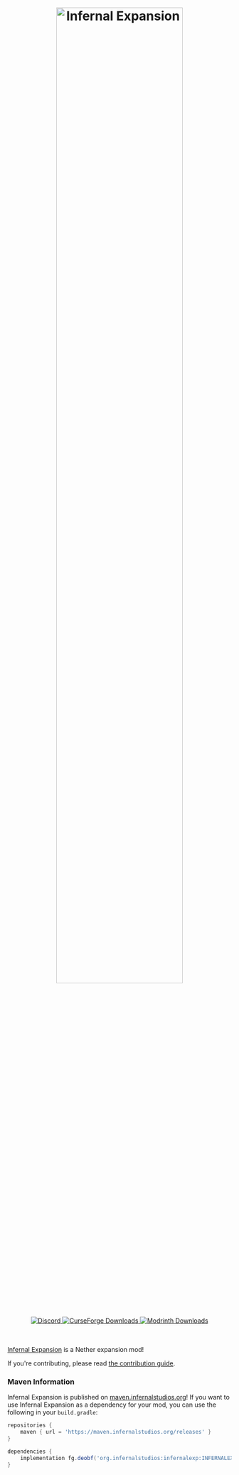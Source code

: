 <h1 align="center">
	<img src="./src/main/resources/Infernal_Expansion_Logo.png" width="75%" alt="Infernal Expansion">
</h1>

<div align="center">
  <a href="https://infernalstudios.org/discord">
    <img alt="Discord" src="https://img.shields.io/discord/681976442220839008?color=yellow&label=Discord&style=for-the-badge">
  </a>

  <a href="https://infernalstudios.org/infernalexpansion/curseforge">
    <img alt="CurseForge Downloads" src="https://img.shields.io/badge/dynamic/json?color=orange&style=for-the-badge&label=CurseForge&query=%24.downloads.total&suffix=%20Downloads&url=https%3A%2F%2Fapi.cfwidget.com%2F395078">
  </a>
  
  <a href="https://infernalstudios.org/infernalexpansion/modrinth">
    <img alt="Modrinth Downloads" src="https://img.shields.io/modrinth/dt/ZrpxHZN4?color=red&style=for-the-badge&label=Modrinth">
  </a>
</div>
<br>
<br>

[Infernal Expansion](https://www.curseforge.com/minecraft/mc-mods/infernal-expansion) is a Nether expansion mod!

If you're contributing, please read [the contribution guide](./CONTRIBUTE.md).

### Maven Information
Infernal Expansion is published on [maven.infernalstudios.org](https://maven.infernalstudios.org/)!
If you want to use Infernal Expansion as a dependency for your mod, you can use the following in your `build.gradle`:
```gradle
repositories {
    maven { url = 'https://maven.infernalstudios.org/releases' }
}

dependencies {
    implementation fg.deobf('org.infernalstudios:infernalexp:INFERNALEXPANSION_VERSION-MINECRAFT_VERSION')
}
```
